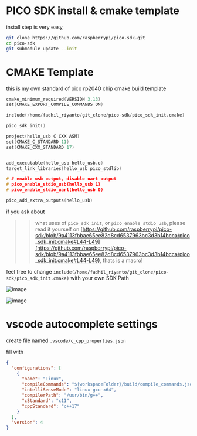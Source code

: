 # PICO SDK install & cmake template

install step is very easy, 

```sh
git clone https://github.com/raspberrypi/pico-sdk.git
cd pico-sdk
git submodule update --init
```

# CMAKE Template

this is my own standard of pico rp2040 chip cmake build template

```C
cmake_minimum_required(VERSION 3.13)
set(CMAKE_EXPORT_COMPILE_COMMANDS ON)

include(/home/fadhil_riyanto/git_clone/pico-sdk/pico_sdk_init.cmake)

pico_sdk_init()

project(hello_usb C CXX ASM)
set(CMAKE_C_STANDARD 11)
set(CMAKE_CXX_STANDARD 17)


add_executable(hello_usb hello_usb.c)
target_link_libraries(hello_usb pico_stdlib)

# # enable usb output, disable uart output
# pico_enable_stdio_usb(hello_usb 1)
# pico_enable_stdio_uart(hello_usb 0)

pico_add_extra_outputs(hello_usb)
```
if you ask about 

>> what uses of `pico_sdk_init`, or `pico_enable_stdio_usb`, please read it yourself on [https://github.com/raspberrypi/pico-sdk/blob/9a4113fbbae65ee82d8cd6537963bc3d3b14bcca/pico_sdk_init.cmake#L44-L49](https://github.com/raspberrypi/pico-sdk/blob/9a4113fbbae65ee82d8cd6537963bc3d3b14bcca/pico_sdk_init.cmake#L44-L49), thats is a macro!

feel free to change `include(/home/fadhil_riyanto/git_clone/pico-sdk/pico_sdk_init.cmake)` with your own SDK Path

![image](/assets/3cd8678ed1023faefda7a4811168e691c0c03b33959a8272ce79f4833dba63016f479fe6da574e7b9dd0cfab422e1c05562aae820819ae717115691c.png)

![image](/assets/647a46c8f9f938fa98e322298755afe0249e3cfe64d7ffcddd8626d6a31f07e8cf9f3e1fd131d2ce12001631a942c041f072916f19e416e26f2b1da9.png)

# vscode autocomplete settings

create file named `.vscode/c_cpp_properties.json`

fill with

```json
{
  "configurations": [
    {
      "name": "Linux",
      "compileCommands": "${workspaceFolder}/build/compile_commands.json",
      "intelliSenseMode": "linux-gcc-x64",
      "compilerPath": "/usr/bin/g++",
      "cStandard": "c11",
      "cppStandard": "c++17"
    }
  ],
  "version": 4
}

```